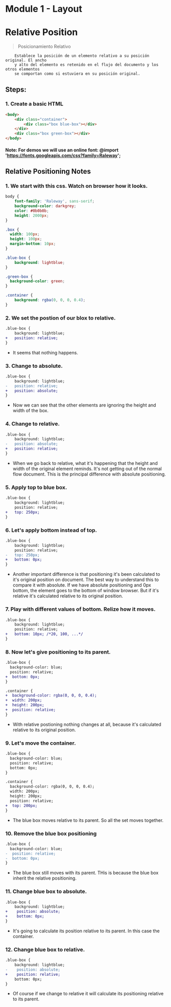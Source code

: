# Module 1 - Layout

# Relative Position

> Posicionamiento Relativo

        Establece la posición de un elemento relativo a su posición original. El ancho
        y alto del elemento es retenido en el flujo del documento y los otros elementos
        se comportan como si estuviera en su posición original.

## Steps:

### 1. Create a basic HTML

```html
<body>
    <div class="container">
        <div class="box blue-box"></div>
    </div>
    <div class="box green-box"></div>
</body>
``` 
#### Note: For demos we will use an online font: @import 'https://fonts.googleapis.com/css?family=Raleway';

## Relative Positioning Notes

### 1. We start with this css. Watch on browser how it looks.

```css
body {
    font-family: 'Raleway', sans-serif;
    background-color: darkgrey;
    color: #0b0b0b;
    height: 2000px;
}

.box {
  width: 100px;
  height: 100px;
  margin-bottom: 10px;
}

.blue-box {
    background: lightblue;
}

.green-box {
  background-color: green;
}

.container {
    background: rgba(0, 0, 0, 0.4);
}
```
### 2. We set the postion of our blox to relative.

```diff
.blue-box {
    background: lightblue;
+   position: relative;
}
```

* It seems that nothing happens.

### 3. Change to absolute.

```diff
.blue-box {
    background: lightblue;
-   position: relative;
+   position: absolute;
}
```

* Now we can see that the other elements are ignoring the height and width of the box.

### 4. Change to relative.

```diff
.blue-box {
    background: lightblue;
-   position: absolute;
+   position: relative;
}
```
* When we go back to relative, what it's happening that the height and width of the original element reminds. It's not getting out of the normal flow document. This is the principal difference with absolute positioning.

### 5. Apply top to blue box.

```diff
.blue-box {
    background: lightblue;
    position: relative;
+   top: 250px;    
}
```

### 6. Let's apply bottom instead of top.

```diff
.blue-box {
    background: lightblue;
    position: relative;
-   top: 250px;
+   bottom: 0px;    
}
```

* Another important difference is that positioning it's been calculated to it's original position on document. The best way to understand this to compare it with absolute. If we have absolute positioning and 0px bottom, the element goes to the bottom of window browser. But if it's relative it's calculated relative to its original position.

### 7. Play with different values of bottom. Relize how it moves.

```diff
.blue-box {
    background: lightblue;
    position: relative;
+   bottom: 10px; /*20, 100, ...*/    
}
```

### 8. Now let's give positioning to its parent.

```diff
.blue-box {
  background-color: blue;
  position: relative;
+  bottom: 0px;
}

.container {
+  background-color: rgba(0, 0, 0, 0.4);
+  width: 200px;
+  height: 200px;
+  position: relative;
}
```
* With relative postioning nothing changes at all, because it's calculated relative to its original position.

### 9. Let's move the container.

```diff
.blue-box {
  background-color: blue;
  position: relative;
  bottom: 0px;
}

.container {
  background-color: rgba(0, 0, 0, 0.4);
  width: 200px;
  height: 200px;
  position: relative;
+  top: 200px;
}
```

* The blue box moves relative to its parent. So all the set moves together.

### 10. Remove the blue box positioning

```diff
.blue-box {
  background-color: blue;
-  position: relative;
-  bottom: 0px;
}
```

* The blue box still moves with its parent. THis is because the blue box inherit the relative positioning.

### 11. Change blue box to absolute.

```diff
.blue-box {
    background: lightblue;
+    position: absolute;
+    bottom: 0px;
}
```
* It's going to calculate its position relative to its parent. In this case the container. 

### 12. Change blue  box to relative.

```diff
.blue-box {
    background: lightblue;
-    position: absolute;
+    position: relative;
    bottom: 0px;
}
```

* Of course if we change to relative it will calculate its positioning relative to its parent.